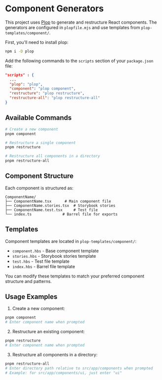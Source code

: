 # Component Generators

This project uses [Plop](https://plopjs.com/) to generate and restructure React components. The generators are configured in `plopfile.mjs` and use templates from `plop-templates/component/`.

First, you'll need to install plop:

```bash
npm i -D plop
```

Add the following commands to the `scripts` section of your `package.json` file:

```json
"scripts" : {
  ...
  "plop": "plop",
  "component": "plop component",
  "restructure": "plop restructure",
  "restructure-all": "plop restructure-all"
}
```

## Available Commands

```bash
# Create a new component
pnpm component

# Restructure a single component
pnpm restructure

# Restructure all components in a directory
pnpm restructure-all
```

## Component Structure

Each component is structured as:

```
ComponentName/
├── ComponentName.tsx      # Main component file
├── ComponentName.stories.tsx  # Storybook stories
├── ComponentName.test.tsx     # Test file
└── index.ts              # Barrel file for exports
```

## Templates

Component templates are located in `plop-templates/component/`:

- `component.hbs` - Base component template
- `stories.hbs` - Storybook stories template
- `test.hbs` - Test file template
- `index.hbs` - Barrel file template

You can modify these templates to match your preferred component structure and patterns.

## Usage Examples

1. Create a new component:

```bash
pnpm component
# Enter component name when prompted
```

2. Restructure an existing component:

```bash
pnpm restructure
# Enter component name when prompted
```

3. Restructure all components in a directory:

```bash
pnpm restructure-all
# Enter directory path relative to src/app/components when prompted
# Example: for src/app/components/ui, just enter "ui"
```
